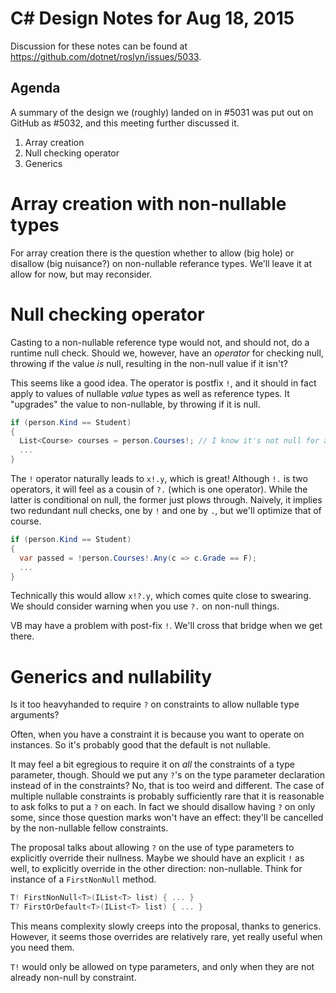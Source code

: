 # C# Design Notes for Aug 18, 2015

Discussion for these notes can be found at https://github.com/dotnet/roslyn/issues/5033.

## Agenda

A summary of the design we (roughly) landed on in #5031 was put out on GitHub as #5032, and this meeting further discussed it.

1. Array creation
2. Null checking operator
3. Generics

# Array creation with non-nullable types

For array creation there is the question whether to allow (big hole) or disallow (big nuisance?) on non-nullable referance types. We'll leave it at allow for now, but may reconsider.

# Null checking operator

Casting to a non-nullable reference type would not, and should not, do a runtime null check. Should we, however, have an *operator* for checking null, throwing if the value *is* null, resulting in the non-null value if it isn't?

This seems like a good idea. The operator is postfix `!`, and it should in fact apply to values of nullable *value* types as well as reference types. It "upgrades" the value to non-nullable, by throwing if it is null.

``` c#
if (person.Kind == Student) 
{
  List<Course> courses = person.Courses!; // I know it's not null for a student, but the compiler doesn't.
  ...
}
```

The `!` operator naturally leads to `x!.y`, which is great! Although `!.` is two operators, it will feel as a cousin of `?.` (which is one operator). While the latter is conditional on null, the former just plows through. Naively, it implies two redundant null checks, one by `!` and one by `.`, but we'll optimize that of course. 

``` c#
if (person.Kind == Student) 
{
  var passed = !person.Courses!.Any(c => c.Grade == F);
  ...
}
```

Technically this would allow `x!?.y`, which comes quite close to swearing. We should consider warning when you use `?.` on non-null things.

VB may have a problem with post-fix `!`. We'll cross that bridge when we get there.


# Generics and nullability

Is it too heavyhanded to require `?` on constraints to allow nullable type arguments?

Often, when you have a constraint it is because you want to operate on instances. So it's probably good that the default is not nullable.

It may feel a bit egregious to require it on *all* the constraints of a type parameter, though. Should we put any `?`'s on the type parameter declaration instead of in the constraints? No, that is too weird and different. The case of multiple nullable constraints is probably sufficiently rare that it is reasonable to ask folks to put a `?` on each. In fact we should disallow having `?` on only some, since those question marks won't have an effect: they'll be cancelled by the non-nullable fellow constraints.

The proposal talks about allowing `?` on the use of type parameters to explicitly override their nullness. Maybe we should have an explicit `!` as well, to explicitly override in the other direction: non-nullable. Think for instance of a `FirstNonNull` method.

``` c#
T! FirstNonNull<T>(IList<T> list) { ... }
T? FirstOrDefault<T>(IList<T> list) { ... }
```

This means complexity slowly creeps into the proposal, thanks to generics. However, it seems those overrides are relatively rare, yet really useful when you need them. 

`T!` would only be allowed on type parameters, and only when they are not already non-null by constraint. 


